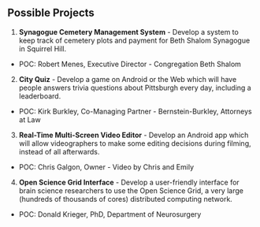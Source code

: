 ## Possible Projects

1. __Synagogue Cemetery Management System__ - Develop a system to keep track of cemetery plots and payment for Beth Shalom Synagogue in Squirrel Hill.
  * POC: Robert Menes, Executive Director - Congregation Beth Shalom

2. __City Quiz__ - Develop a game on Android or the Web which will have people answers trivia questions about Pittsburgh every day, including a leaderboard.
  * POC: Kirk Burkley, Co-Managing Partner - Bernstein-Burkley, Attorneys at Law

3. __Real-Time Multi-Screen Video Editor__ - Develop an Android app which will allow videographers to make some editing decisions during filming, instead of all afterwards.
  * POC: Chris Galgon, Owner - Video by Chris and Emily

4. __Open Science Grid Interface__ - Develop a user-friendly interface for brain science researchers to use the Open Science Grid, a very large (hundreds of thousands of cores) distributed computing network.
  * POC: Donald Krieger, PhD, Department of Neurosurgery